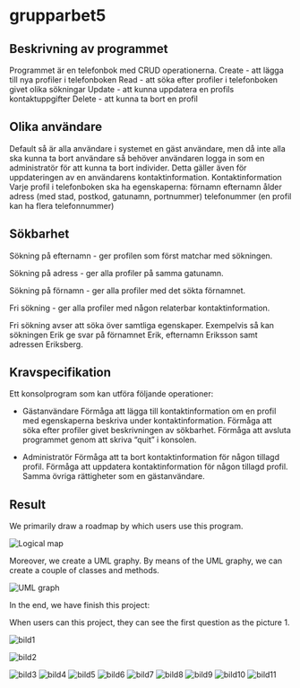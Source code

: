 # grupparbet5

## Beskrivning av programmet

Programmet är en telefonbok med CRUD operationerna.
Create   - att lägga till nya profiler i telefonboken
Read     - att söka efter profiler i telefonboken givet olika sökningar
Update  - att kunna uppdatera en profils kontaktuppgifter
Delete   - att kunna ta bort en profil

## Olika användare

Default så är alla användare i systemet en gäst användare, men då inte alla ska kunna ta bort användare så behöver användaren logga in som en administratör för att kunna ta bort individer. Detta gäller även för uppdateringen av en användarens kontaktinformation.
Kontaktinformation
Varje profil i telefonboken ska ha egenskaperna:
förnamn
efternamn
ålder
adress (med stad, postkod, gatunamn, portnummer)
telefonummer (en profil kan ha flera telefonnummer)

## Sökbarhet

Sökning på efternamn - ger profilen som först matchar med sökningen.

Sökning på adress - ger alla profiler på samma gatunamn.

Sökning på förnamn - ger alla profiler med det sökta förnamnet.

Fri sökning - ger alla profiler med någon relaterbar kontaktinformation.

Fri sökning avser att söka över samtliga egenskaper. Exempelvis så kan sökningen Erik ge svar på förnamnet Erik, efternamn Eriksson samt adressen Eriksberg.

## Kravspecifikation

Ett konsolprogram som kan utföra följande operationer:

- Gästanvändare
Förmåga att lägga till kontaktinformation om en profil med egenskaperna beskriva under kontaktinformation.
Förmåga att söka efter profiler givet beskrivningen av sökbarhet.
Förmåga att avsluta programmet genom att skriva “quit” i konsolen.

- Administratör
Förmåga att ta bort kontaktinformation för någon tillagd profil.
Förmåga att uppdatera kontaktinformation för någon tillagd profil.
Samma övriga rättigheter som en gästanvändare.

## Result

We primarily draw a roadmap by which users use this program.

![Logical map](https://github.com/niuniu268/grupparbet5/blob/master/images/logic1.png "logical map")

Moreover, we create a UML graphy. By means of the UML graphy, we can create a couple of classes and methods.

![UML graph](https://github.com/niuniu268/grupparbet5/blob/master/images/uml%20Diagram.drawio.png "UML Graph")

In the end, we have finish this project:

When users can this project, they can see the first question as the picture 1.

![bild1](https://github.com/niuniu268/grupparbet5/blob/master/images/bild1.png "Bild1")

![bild2](https://github.com/niuniu268/grupparbet5/blob/master/images/bild2.png "Bild2")

![bild3](https://github.com/niuniu268/grupparbet5/blob/master/images/bild3.png "Bild3")
![bild4](https://github.com/niuniu268/grupparbet5/blob/master/images/bild4.png "Bild4")
![bild5](https://github.com/niuniu268/grupparbet5/blob/master/images/bild5.png "Bild5")
![bild6](https://github.com/niuniu268/grupparbet5/blob/master/images/bild6.png "Bild6")
![bild7](https://github.com/niuniu268/grupparbet5/blob/master/images/bild7.png "Bild7")
![bild8](https://github.com/niuniu268/grupparbet5/blob/master/images/bild8.png "Bild8")
![bild9](https://github.com/niuniu268/grupparbet5/blob/master/images/bild9.png "Bild9")
![bild10](https://github.com/niuniu268/grupparbet5/blob/master/images/bild10.png "Bild10")
![bild11](https://github.com/niuniu268/grupparbet5/blob/master/images/bild11.png "Bild11")
